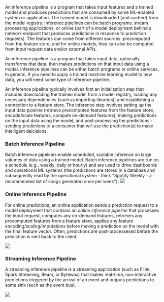 An inference pipeline is a program that takes input features and a trained model and produces predictions that are consumed by some ML-enabled system or application. The trained model is downloaded (and cached) from the model registry. Inference pipelines can be batch programs, stream processing applications, or online (part of a model deployment behind a network endpoint that produces predictions in response to prediction requests). The features can come from different sources: precomputed from the feature store, and for online models, they can also be computed from input request data and/or external APIs. 

‍An inference pipeline is a program that takes input data, optionally transforms that data, then makes predictions on that input data using a model. Inference pipelines can be either batch programs or online services. In general, if you need to apply a trained machine learning model to new data, you will need some type of inference pipeline.

An inference pipeline typically involves first an initialization step that includes downloading the trained model from a model registry, loading any necessary dependencies (such as importing libraries), and establishing a connection to a feature store. The inference step involves setting up the input data pipeline (retrieve precomputed features from the feature store, encode/scale features, compute on-demand features), making predictions on the input data using the model, and post-processing the predictions - sending predictions to a consumer that will use the prediction(s) to make intelligent deicisions.

### Batch Inference Pipeline
‍Batch inference pipelines enable scheduled, scalable inference on large volumes of data using a trained model. Batch inference pipelines are run on a schedule (e.g., weekly, daily or hourly) and are used to drive dashboards and operational ML systems (the predictions are stored in a database and subsequently read by the operational system - think "Spotify Weekly - a recommended list of songs generated once per week").
<img src="../../../../assets/images/concepts/fs/batch-inference-pipeline.svg">

### Online Inference Pipeline
For online predictions, an online application sends a prediction request to a model deployment that contains an *online inference pipeline* that processes the input request, computes any on-demand features, retrieves any precomputed features from a feature store, applies any feature encoding/scaling/imputations  before making a prediction on the model with the final feature vector. Often, predictions are post-processesed before the prediction is sent back to the client.

<img src="../../../../assets/images/concepts/fs/online-inference-pipeline.svg">

### Streaming Inference Pipeline
‍A streaming inference pipeline is a streaming application (such as Flink, Spark Streaming, Beam, or Bytewax) that makes real-time, non-interactive predictions triggered by the arrival of an event and outputs predictions to some sink (such as the event bus).

<img src="../../../../assets/images/concepts/fs/streaming-inference-pipeline.svg">
